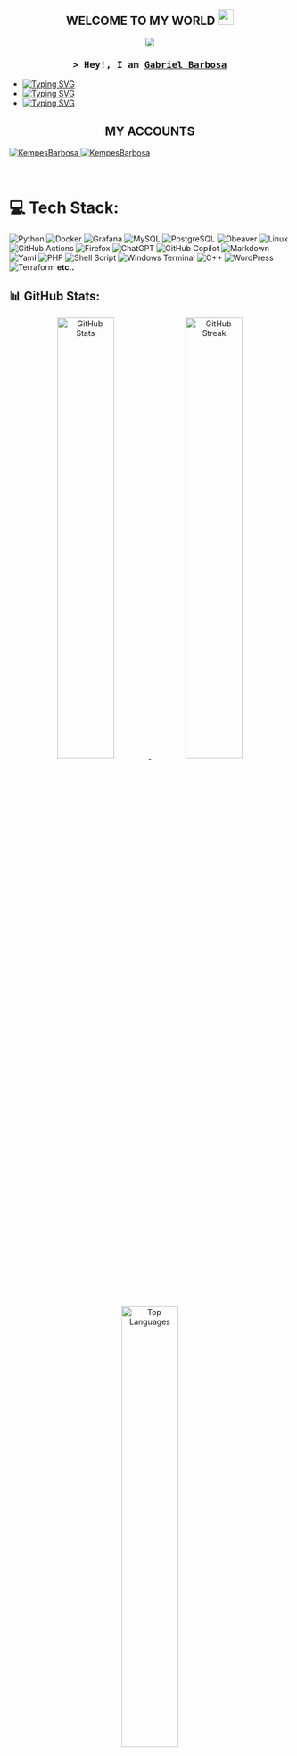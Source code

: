 <h2 align="center">
 WELCOME TO MY WORLD
  <img src="https://media.giphy.com/media/hvRJCLFzcasrR4ia7z/giphy.gif" width="28">
</h2>
<p align="center">
  <a href="https://github.com/KempesBarbosa"><img src="https://readme-typing-svg.herokuapp.com?font=Piedra&size=23&duration=3000&pause=300&color=00F726&center=true&vCenter=true&multiline=true&width=450&height=100&lines=ALWAYS+LEARNING+NEW+THINGS;I+LOVE+PROGRAMMING+WHEN+WAS+MY+AGE+7;I+DON'T+HAVE+TIME+TO+WASTE"></a>
</p>

<h3 align="center">
        <samp>&gt; Hey!, I am
                <b><a target="_blank" href="">Gabriel Barbosa</a></b>
        </samp>
</h3>

* <a href="https://github.com/KempesBarbosa"><img src="https://readme-typing-svg.herokuapp.com?font=Bebas+Neue&pause=10000&color=0BF700&vCenter=true&width=435&height=15&lines=Programmer" alt="Typing SVG" /></a>
* <a href="https://github.com/KempesBarbosa"><img src="https://readme-typing-svg.herokuapp.com?font=Bebas+Neue&pause=10000&color=0BF700&vCenter=true&width=435&height=15&lines=Data+Analytics" alt="Typing SVG" /></a> 
* <a href="https://github.com/KempesBarbosa"><img src="https://readme-typing-svg.herokuapp.com?font=Bebas+Neue&pause=10000&color=0BF700&vCenter=true&width=435&height=15&lines=Mechatronic+Engineer" alt="Typing SVG" /></a>

<h2 align="center">
 MY ACCOUNTS
</h2>

 <a href="https://discordapp.com/users/kempeslb" target="_blank">
  <img src="https://img.shields.io/badge/-Kempes-607aa3?style=flat&labelColor=44658b&logo=Discord&logoColor=white" alt="KempesBarbosa" />
 </a>

 <a href="https://www.linkedin.com/in/gabriel-barbosa-74151421b" target="_blank">
  <img src="https://img.shields.io/badge/-linkedin@KempesBarbosa-3F45F6?style=flat&labelColor=272EF5&logo=linkedin&logoColor=white" alt="KempesBarbosa" />
 </a> 
</p>
<br />

# 💻 Tech Stack:

![Python](https://img.shields.io/badge/python-3670A0?style=for-the-badge&logo=python&logoColor=ffdd54)
![Docker](https://img.shields.io/badge/docker-%230db7ed.svg?style=for-the-badge&logo=docker&logoColor=white)
![Grafana](https://img.shields.io/badge/grafana-F46800.svg?style=for-the-badge&logo=grafana&logoColor=white)
![MySQL](https://img.shields.io/badge/mysql-4479A1.svg?style=for-the-badge&logo=mysql&logoColor=white)
![PostgreSQL](https://img.shields.io/badge/postgresql-4169E1.svg?style=for-the-badge&logo=postgresql&logoColor=white)
![Dbeaver](https://img.shields.io/badge/dbeaver-382923.svg?style=for-the-badge&logo=dbeaver&logoColor=white)
![Linux](https://img.shields.io/badge/Linux-FCC624.svg?style=for-the-badge&logo=Linux&logoColor=white)
![GitHub Actions](https://img.shields.io/badge/github%20actions-%232671E5.svg?style=for-the-badge&logo=githubactions&logoColor=white)
![Firefox](https://img.shields.io/badge/Firefox-FF7139?style=for-the-badge&logo=Firefox-Browser&logoColor=white)
![ChatGPT](https://img.shields.io/badge/chatGPT-74aa9c?style=for-the-badge&logo=openai&logoColor=white)
![GitHub Copilot](https://img.shields.io/badge/github_copilot-8957E5?style=for-the-badge&logo=github-copilot&logoColor=white)
![Markdown](https://img.shields.io/badge/markdown-%23000000.svg?style=for-the-badge&logo=markdown&logoColor=white)
![Yaml](https://img.shields.io/badge/yaml-CB171E.svg?style=for-the-badge&logo=yaml&logoColor=white)
![PHP](https://img.shields.io/badge/php-%23777BB4.svg?style=for-the-badge&logo=php&logoColor=white)
![Shell Script](https://img.shields.io/badge/shell_script-%23121011.svg?style=for-the-badge&logo=gnu-bash&logoColor=white)
![Windows Terminal](https://img.shields.io/badge/Windows%20Terminal-%234D4D4D.svg?style=for-the-badge&logo=gnometerminal&logoColor=white)
![C++](https://img.shields.io/badge/c++-%2300599C.svg?style=for-the-badge&logo=c%2B%2B&logoColor=white)
![WordPress](https://img.shields.io/badge/WordPress-%23117AC9.svg?style=for-the-badge&logo=WordPress&logoColor=white)
![Terraform](https://img.shields.io/badge/terraform-844FBA.svg?style=for-the-badge&logo=terraform&logoColor=white)
**etc..**

## 📊 GitHub Stats:

<p align="center">
  <a href="https://github.com/KempesBarbosa">
    <!-- Estatísticas principais - serviço confiável -->
    <img src="https://github-readme-stats.vercel.app/api?username=KempesBarbosa&show_icons=true&theme=dark&include_all_commits=true&count_private=true" alt="GitHub Stats" width="45%"/>
    <img src="https://github-readme-streak-stats.herokuapp.com/?user=KempesBarbosa&theme=dark" alt="GitHub Streak" width="45%"/>
  </a>
</p>

<p align="center">
  <a href="https://github.com/KempesBarbosa">
    <!-- Linguagens mais usadas - serviço confiável -->
    <img src="https://github-readme-stats.vercel.app/api/top-langs/?username=KempesBarbosa&theme=dark&layout=compact&langs_count=10&include_all_commits=true&count_private=true" alt="Top Languages" width="45%"/>
    <!-- Contribuições com serviço alternativo -->
    <!--img src="https://github-contributions-stats.vercel.app/api/?username=KempesBarbosa&theme=dark" alt="Contributions" width="45%"/-->
  </a>
</p>

<p align="center">
  <!-- Gráfico de atividade com serviço alternativo -->
  <a href="https://github.com/KempesBarbosa">
    <img src="https://github-readme-activity-graph.vercel.app/graph?username=KempesBarbosa&theme=github-dark&bg_color=0D1117&hide_border=true&area=true" alt="Activity Graph" width="90%"/>
  </a>
</p>

<!-- Fallback para Contributions -->
<!--p align="center">
  <a href="https://github.com/KempesBarbosa">
    <img src="https://ghchart.rshah.org/KempesBarbosa" alt="GitHub Contributions" width="90%"/>
  </a>
</p>



